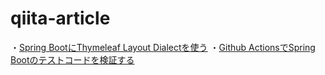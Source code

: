 # qiita-article

・[Spring BootにThymeleaf Layout Dialectを使う](https://qiita.com/yuri_san/items/7f6af703f633270ca0bd)
・[Github ActionsでSpring Bootのテストコードを検証する](https://qiita.com/yuri_san/items/8a69b6f412993fa6c74f)
